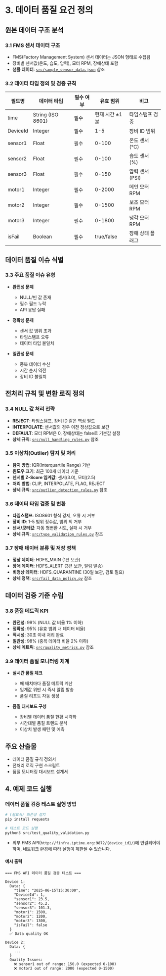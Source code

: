 # 3. 데이터 품질 요건 정의

## 원본 데이터 구조 분석
### 3.1 FMS 센서 데이터 구조
* FMS(Factory Management System) 센서 데이터는 JSON 형태로 수집됨
* 장비별 센서값(온도, 습도, 압력), 모터 RPM, 장애상태 포함
* **샘플 데이터**: [`src/sample_sensor_data.json`](src/sample_sensor_data.json) 참조

### 3.2 데이터 타입 정의 및 검증 규칙
| 필드명   | 데이터 타입       | 필수 여부 | 유효 범위      | 비고             |
| -------- | ----------------- | --------- | -------------- | ---------------- |
| time     | String (ISO 8601) | 필수      | 현재 시간 ±1분 | 타임스탬프 검증  |
| DeviceId | Integer           | 필수      | 1-5            | 장비 ID 범위     |
| sensor1  | Float             | 필수      | 0-100          | 온도 센서 (°C)   |
| sensor2  | Float             | 필수      | 0-100          | 습도 센서 (%)    |
| sensor3  | Float             | 필수      | 0-150          | 압력 센서 (PSI)  |
| motor1   | Integer           | 필수      | 0-2000         | 메인 모터 RPM    |
| motor2   | Integer           | 필수      | 0-1500         | 보조 모터 RPM    |
| motor3   | Integer           | 필수      | 0-1800         | 냉각 모터 RPM    |
| isFail   | Boolean           | 필수      | true/false     | 장애 상태 플래그 |

## 데이터 품질 이슈 식별
### 3.3 주요 품질 이슈 유형
* **완전성 문제**
  - NULL/빈 값 존재
  - 필수 필드 누락
  - API 응답 실패

* **정확성 문제**
  - 센서 값 범위 초과
  - 타임스탬프 오류
  - 데이터 타입 불일치

* **일관성 문제**
  - 중복 데이터 수신
  - 시간 순서 역전
  - 장비 ID 불일치

## 전처리 규칙 및 변환 로직 정의
### 3.4 NULL 값 처리 전략
* **REJECT**: 타임스탬프, 장비 ID 같은 핵심 필드
* **INTERPOLATE**: 센서값의 경우 이전 정상값으로 보간
* **DEFAULT**: 모터 RPM은 0, 장애상태는 false로 기본값 설정
* **상세 규칙**: [`src/null_handling_rules.py`](src/null_handling_rules.py) 참조

### 3.5 이상치(Outlier) 탐지 및 처리
* **탐지 방법**: IQR(Interquartile Range) 기반
* **윈도우 크기**: 최근 100개 데이터 기준
* **센서별 Z-Score 임계값**: 센서(3.0), 모터(2.5)
* **처리 방법**: CLIP, INTERPOLATE, FLAG, REJECT
* **상세 규칙**: [`src/outlier_detection_rules.py`](src/outlier_detection_rules.py) 참조

### 3.6 데이터 타입 검증 및 변환
* **타임스탬프**: ISO8601 형식 강제, 오류 시 거부
* **장비 ID**: 1-5 범위 정수값, 범위 외 거부
* **센서/모터값**: 자동 형변환 시도, 실패 시 거부
* **상세 규칙**: [`src/type_validation_rules.py`](src/type_validation_rules.py) 참조

### 3.7 장애 데이터 분류 및 저장 정책
* **정상 데이터**: HDFS_MAIN (1년 보관)
* **장애 데이터**: HDFS_ALERT (3년 보관, 알림 발송)
* **비정상 데이터**: HDFS_QUARANTINE (30일 보관, 검토 필요)
* **상세 정책**: [`src/fail_data_policy.py`](src/fail_data_policy.py) 참조

## 데이터 검증 기준 수립
### 3.8 품질 메트릭 KPI
* **완전성**: 99% (NULL 값 비율 1% 이하)
* **정확성**: 95% (유효 범위 내 데이터 비율)
* **적시성**: 30초 이내 처리 완료
* **일관성**: 98% (중복 데이터 비율 2% 이하)
* **상세 메트릭**: [`src/quality_metrics.py`](src/quality_metrics.py) 참조

### 3.9 데이터 품질 모니터링 체계
* **실시간 품질 체크**
  - 매 배치마다 품질 메트릭 계산
  - 임계값 위반 시 즉시 알림 발송
  - 품질 리포트 자동 생성

* **품질 대시보드 구성**
  - 장비별 데이터 품질 현황 시각화
  - 시간대별 품질 트렌드 분석
  - 이상치 발생 패턴 및 예측

## 주요 산출물
* 데이터 품질 규칙 정의서
* 전처리 로직 구현 스크립트
* 품질 모니터링 대시보드 설계서

## 4. 예제 코드 실행

### 데이터 품질 검증 테스트 실행 방법

```bash
# (필요시) 의존성 설치
pip install requests

# 테스트 코드 실행
python3 src/test_quality_validation.py
```

- 외부 FMS API(`http://finfra.iptime.org:9872/{device_id}/`)에 연결되어야 하며, 네트워크 환경에 따라 실행이 제한될 수 있습니다.

#### 예시 출력

```
=== FMS API 데이터 품질 검증 테스트 ===

Device 1:
  Data: {
    "time": "2025-06-15T15:30:00",
    "DeviceId": 1,
    "sensor1": 23.5,
    "sensor2": 45.2,
    "sensor3": 101.3,
    "motor1": 1500,
    "motor2": 1200,
    "motor3": 1300,
    "isFail": false
  }
  ✅ Data quality OK

Device 2:
  Data: {
    ...
  }
  Quality Issues:
    ❌ sensor1 out of range: 150.0 (expected 0-100)
    ❌ motor2 out of range: 2000 (expected 0-1500)
```
